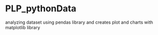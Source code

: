 # PLP_pythonData
analyzing dataset using pendas library and creates plot and charts with matplotlib library
